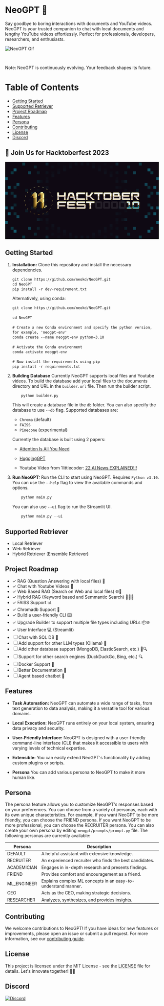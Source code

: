 # NeoGPT 🚀

Say goodbye to boring interactions with documents and YouTube videos. NeoGPT is your trusted companion to chat with local documents and lengthy YouTube videos effortlessly. Perfect for professionals, developers, researchers, and enthusiasts.

![NeoGPT Gif](https://github.com/neokd/NeoGPT/assets/71772185/82d5c63d-81b5-4b45-95d4-53641016bfdc)


<br/>

Note: NeoGPT is continuously evolving. Your feedback shapes its future.

# Table of Contents
- [Getting Started](#getting-started)
- [Supported Retriever](#supported-retriever)
- [Project Roadmap](#project-roadmap)
- [Features](#features)
- [Persona](#persona)
- [Contributing](#contributing)
- [License](#license)
- [Discord](#discord)

## 🎉 Join Us for Hacktoberfest 2023
![Hacktoberfest Banner](./asset/readme.png)

## Getting Started

1. **Installation:** Clone this repository and install the necessary dependencies.


   ```
   git clone https://github.com/neokd/NeoGPT.git
   cd NeoGPT
   pip install -r dev-requirement.txt
    ```
    Alternatively, using conda:

   ```
   git clone https://github.com/neokd/NeoGPT.git
    
   cd NeoGPT

   # Create a new Conda environment and specify the python version, for example, 'neogpt-env'
   conda create --name neogpt-env python=3.10

   # Activate the Conda environment
   conda activate neogpt-env

   # Now install the requirements using pip
   pip install -r requirements.txt
   ```


2. **Building Database** Currently NeoGPT supports local files and Youtube videos. To build the database add your local files to the documents directory and URL in the `builder.url` file. Then run the builder script.
    
    ```python
        python builder.py
    ```
    This will create a database file in the `db` folder. You can also specify the database to use `--db` flag.
    Supported databases are:
    - `Chroma` (default) 
    - `FAISS` 
    - `Pinecone` (experimental)

    Currently the database is built using 2 papers: 
    - [Attention Is All You Need](https://arxiv.org/pdf/1706.03762.pdf)
    - [HuggingGPT](https://arxiv.org/pdf/2303.17580.pdf)
    
    - Youtube Video from 1littlecoder: [22 AI News EXPLAINED!!!](https://www.youtube.com/watch?v=BPknz-hCnec)


3. **Run NeoGPT:** Run the CLI to start using NeoGPT. Requires `Python v3.10`. You can use the `--help` flag to view the available commands and options.
    ```python
        python main.py 
    ```
    You can also use `--ui` flag to run the Streamlit UI. 
    ```python
        python main.py --ui
    ```

## Supported Retriever 
- Local Retriever
- Web Retriever
- Hybrid Retriever (Ensemble Retriever)

## Project Roadmap
- ✓ RAG (Question Answering with local files) 📂
- ✓ Chat with Youtube Videos 🎥
- ✓ Web Based RAG (Search on Web and local files) 🌐📂
- ✓ Hybrid RAG (Keyword based and Semmantic Search) 🕵️‍♂️📂
- ✓ FAISS Support 📊
- ✓ Chromadb Support 🎵
- ✓ Build a user-friendly CLI ⌨️
- ✓ Upgrade Builder to support multiple file types including URLs 📦🌐
- ✓ User Interface 💻 (Streamlit)
- ☐ Chat with SQL DB 🤖
- ☐ Add support for other LLM types (Ollama) 🧠
- ☐ Add other database support (MongoDB, ElasticSearch, etc.) 📁🔍
- ☐ Support for other search engines (DuckDuckGo, Bing, etc.) 🔍
- ☐ Docker Support 🐳
- ☐ Better Documentation 📖
- ☐ Agent based chatbot 🤖

## Features

- **Task Automation:** NeoGPT can automate a wide range of tasks, from text generation to data analysis, making it a versatile tool for various domains.

- **Local Execution:** NeoGPT runs entirely on your local system, ensuring data privacy and security.

- **User-Friendly Interface:** NeoGPT is designed with a user-friendly command-line interface (CLI) that makes it accessible to users with varying levels of technical expertise.

- **Extensible:** You can easily extend NeoGPT's functionality by adding custom plugins or scripts.

- **Persona** You can add various persona to NeoGPT to make it more human like.


## Persona 

The persona feature allows you to customize NeoGPT's responses based on your preferences. You can choose from a variety of personas, each with its own unique characteristics. For example, if you want NeoGPT to be more friendly, you can choose the FRIEND persona. If you want NeoGPT to be more professional, you can choose the RECRUITER persona. You can also create your own persona by editing `neogpt/prompts/prompt.py` file. The following personas are currently available:


| Persona     | Description                                          |
|-------------|------------------------------------------------------|
| DEFAULT     | A helpful assistant with extensive knowledge.       |
| RECRUITER   | An experienced recruiter who finds the best candidates. |
| ACADEMICIAN | Engages in in-depth research and presents findings.  |
| FRIEND      | Provides comfort and encouragement as a friend.     |
| ML_ENGINEER | Explains complex ML concepts in an easy-to-understand manner. |
| CEO         | Acts as the CEO, making strategic decisions.        |
| RESEARCHER  | Analyzes, synthesizes, and provides insights.       |


## Contributing
We welcome contributions to NeoGPT! If you have ideas for new features or improvements, please open an issue or submit a pull request. For more information, see our [contributing guide](CONTRIBUTING.md).

## License
This project is licensed under the MIT License - see the [LICENSE](LICENSE) file for details. Let's innovate together! 🤖✨

## Discord
<a href = "https://discord.gg/JW7YD5Yt">
   <img src="https://img.shields.io/badge/Discord-5865F2?style=for-the-badge&logo=discord&logoColor=white" alt="Discord"/>
</a>
